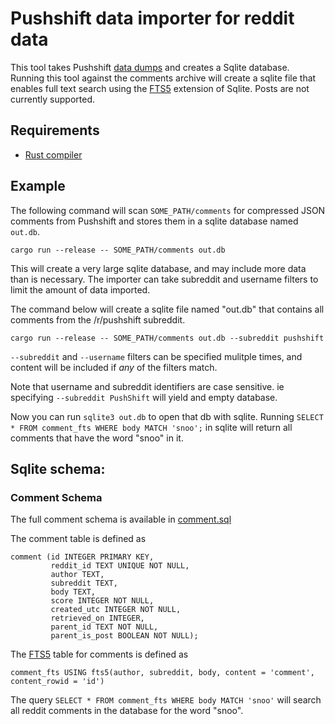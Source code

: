 # Pushshift data importer for reddit data

This tool takes Pushshift [data dumps](https://files.pushshift.io/reddit/) and creates a Sqlite database. Running this tool against the comments archive will create a sqlite file that enables full text search using the [FTS5](https://www.sqlite.org/fts5.html) extension of Sqlite. Posts are not currently supported.

## Requirements
 * [Rust compiler](https://www.rust-lang.org/tools/install)

## Example

The following command will scan `SOME_PATH/comments` for compressed JSON comments from Pushshift and stores them in a sqlite database named `out.db`.

    cargo run --release -- SOME_PATH/comments out.db

This will create a very large sqlite database, and may include more data than is necessary. The importer can take subreddit and username filters to limit the amount of data imported.

The command below will create a sqlite file named "out.db" that contains all comments from the /r/pushshift subreddit.

    cargo run --release -- SOME_PATH/comments out.db --subreddit pushshift

`--subreddit` and `--username` filters can be specified mulitple times, and content will be included if *any* of the filters match.

Note that username and subreddit identifiers are case sensitive. ie specifying `--subreddit PushShift` will yield and empty database.

Now you can run `sqlite3 out.db` to open that db with sqlite. Running `SELECT * FROM comment_fts WHERE body MATCH 'snoo';` in sqlite will return all comments that have the word "snoo" in it.

## Sqlite schema:
### Comment Schema

The full comment schema is available in [comment.sql](src/sqlite/comment.sql)

The comment table is defined as


    comment (id INTEGER PRIMARY KEY,
             reddit_id TEXT UNIQUE NOT NULL,
             author TEXT,
             subreddit TEXT,
             body TEXT,
             score INTEGER NOT NULL,
             created_utc INTEGER NOT NULL,
             retrieved_on INTEGER,
             parent_id TEXT NOT NULL,
             parent_is_post BOOLEAN NOT NULL);

The [FTS5](https://www.sqlite.org/fts5.html) table for comments is defined as

    comment_fts USING fts5(author, subreddit, body, content = 'comment', content_rowid = 'id')

The query `SELECT * FROM comment_fts WHERE body MATCH 'snoo'` will search all reddit comments in the database for the word "snoo".